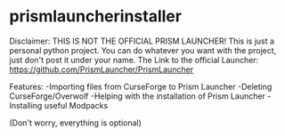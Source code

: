 # prismlauncherinstaller
Disclaimer: THIS IS NOT THE OFFICIAL PRISM LAUNCHER! This is just a personal python project. You can do whatever you want with the project, just don't post it under your name.
            The Link to the official Launcher: https://github.com/PrismLauncher/PrismLauncher

Features:
-Importing files from CurseForge to Prism Launcher
-Deleting CurseForge/Overwolf
-Helping with the installation of Prism Launcher
-Installing useful Modpacks

(Don't worry, everything is optional)
